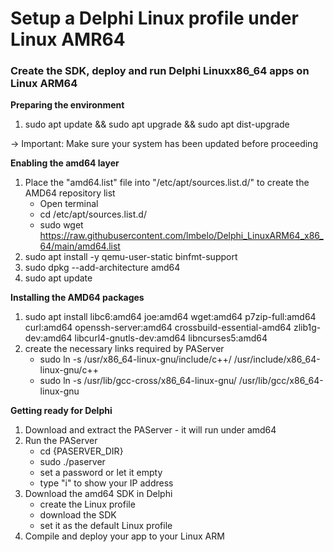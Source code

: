 # Setup a Delphi Linux profile under Linux AMR64

### Create the SDK, deploy and run Delphi Linuxx86_64 apps on Linux ARM64
    
**Preparing the environment**
1) sudo apt update && sudo apt upgrade && sudo apt dist-upgrade

-> Important: Make sure your system has been updated before proceeding

**Enabling the amd64 layer**
1) Place the "amd64.list" file into "/etc/apt/sources.list.d/" to create the AMD64 repository list
    - Open terminal
    - cd /etc/apt/sources.list.d/
    - sudo wget https://raw.githubusercontent.com/lmbelo/Delphi_LinuxARM64_x86_64/main/amd64.list
2) sudo apt install -y qemu-user-static binfmt-support
3) sudo dpkg --add-architecture amd64
4) sudo apt update

**Installing the AMD64 packages**
1) sudo apt install libc6:amd64 joe:amd64 wget:amd64 p7zip-full:amd64 curl:amd64 openssh-server:amd64 crossbuild-essential-amd64 zlib1g-dev:amd64 libcurl4-gnutls-dev:amd64 libncurses5:amd64
2) create the necessary links required by PAServer
    - sudo ln -s /usr/x86_64-linux-gnu/include/c++/ /usr/include/x86_64-linux-gnu/c++
    - sudo ln -s /usr/lib/gcc-cross/x86_64-linux-gnu/ /usr/lib/gcc/x86_64-linux-gnu

**Getting ready for Delphi**
1) Download and extract the PAServer - it will run under amd64
2) Run the PAServer
    - cd {PASERVER_DIR}
    - sudo ./paserver
    - set a password or let it empty
    - type "i" to show your IP address
3) Download the amd64 SDK in Delphi
    - create the Linux profile
    - download the SDK
    - set it as the default Linux profile
4) Compile and deploy your app to your Linux ARM
